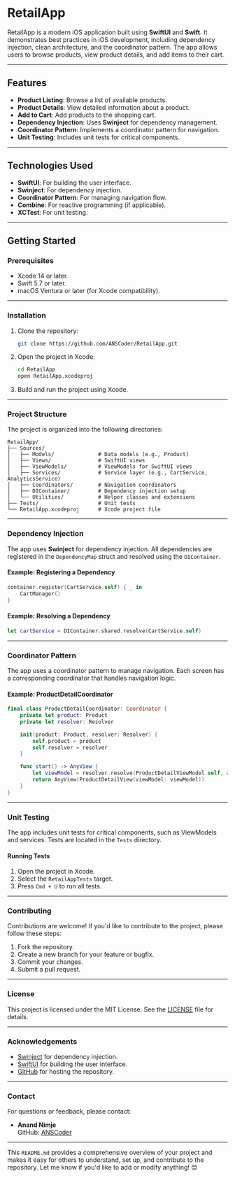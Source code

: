 

# RetailApp

RetailApp is a modern iOS application built using **SwiftUI** and **Swift**. It demonstrates best practices in iOS development, including dependency injection, clean architecture, and the coordinator pattern. The app allows users to browse products, view product details, and add items to their cart.

---

## **Features**
- **Product Listing**: Browse a list of available products.
- **Product Details**: View detailed information about a product.
- **Add to Cart**: Add products to the shopping cart.
- **Dependency Injection**: Uses **Swinject** for dependency management.
- **Coordinator Pattern**: Implements a coordinator pattern for navigation.
- **Unit Testing**: Includes unit tests for critical components.

---

## **Technologies Used**
- **SwiftUI**: For building the user interface.
- **Swinject**: For dependency injection.
- **Coordinator Pattern**: For managing navigation flow.
- **Combine**: For reactive programming (if applicable).
- **XCTest**: For unit testing.

---

## **Getting Started**

### **Prerequisites**
- Xcode 14 or later.
- Swift 5.7 or later.
- macOS Ventura or later (for Xcode compatibility).

---

### **Installation**
1. Clone the repository:
   ```bash
   git clone https://github.com/ANSCoder/RetailApp.git
   ```
2. Open the project in Xcode:
   ```bash
   cd RetailApp
   open RetailApp.xcodeproj
   ```
3. Build and run the project using Xcode.

---

### **Project Structure**
The project is organized into the following directories:

```
RetailApp/
├── Sources/
│   ├── Models/              # Data models (e.g., Product)
│   ├── Views/               # SwiftUI views
│   ├── ViewModels/          # ViewModels for SwiftUI views
│   ├── Services/            # Service layer (e.g., CartService, AnalyticsService)
│   ├── Coordinators/        # Navigation coordinators
│   ├── DIContainer/         # Dependency injection setup
│   └── Utilities/           # Helper classes and extensions
├── Tests/                   # Unit tests
└── RetailApp.xcodeproj      # Xcode project file
```

---

### **Dependency Injection**
The app uses **Swinject** for dependency injection. All dependencies are registered in the `DependencyMap` struct and resolved using the `DIContainer`.

#### **Example: Registering a Dependency**
```swift
container.register(CartService.self) { _ in
    CartManager()
}
```

#### **Example: Resolving a Dependency**
```swift
let cartService = DIContainer.shared.resolve(CartService.self)
```

---

### **Coordinator Pattern**
The app uses a coordinator pattern to manage navigation. Each screen has a corresponding coordinator that handles navigation logic.

#### **Example: ProductDetailCoordinator**
```swift
final class ProductDetailCoordinator: Coordinator {
    private let product: Product
    private let resolver: Resolver

    init(product: Product, resolver: Resolver) {
        self.product = product
        self.resolver = resolver
    }

    func start() -> AnyView {
        let viewModel = resolver.resolve(ProductDetailViewModel.self, argument: product)!
        return AnyView(ProductDetailView(viewModel: viewModel))
    }
}
```

---

### **Unit Testing**
The app includes unit tests for critical components, such as ViewModels and services. Tests are located in the `Tests` directory.

#### **Running Tests**
1. Open the project in Xcode.
2. Select the `RetailAppTests` target.
3. Press `Cmd + U` to run all tests.

---

### **Contributing**
Contributions are welcome! If you'd like to contribute to the project, please follow these steps:
1. Fork the repository.
2. Create a new branch for your feature or bugfix.
3. Commit your changes.
4. Submit a pull request.

---

### **License**
This project is licensed under the MIT License. See the [LICENSE](LICENSE) file for details.

---

### **Acknowledgements**
- [Swinject](https://github.com/Swinject/Swinject) for dependency injection.
- [SwiftUI](https://developer.apple.com/xcode/swiftui/) for building the user interface.
- [GitHub](https://github.com) for hosting the repository.

---

### **Contact**
For questions or feedback, please contact:
- **Anand Nimje**  
  GitHub: [ANSCoder](https://github.com/ANSCoder)  

---

This `README.md` provides a comprehensive overview of your project and makes it easy for others to understand, set up, and contribute to the repository. Let me know if you'd like to add or modify anything! 😊
